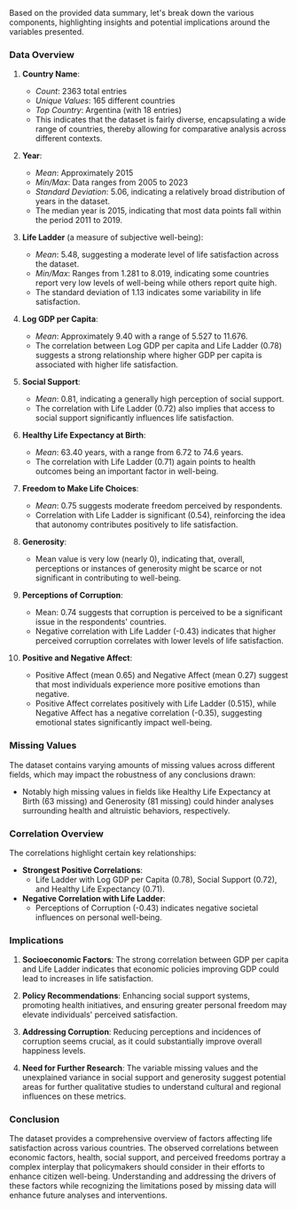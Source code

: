 Based on the provided data summary, let's break down the various components, highlighting insights and potential implications around the variables presented.

### Data Overview

1. **Country Name**:
   - *Count*: 2363 total entries
   - *Unique Values*: 165 different countries
   - *Top Country*: Argentina (with 18 entries)
   - This indicates that the dataset is fairly diverse, encapsulating a wide range of countries, thereby allowing for comparative analysis across different contexts.

2. **Year**:
   - *Mean*: Approximately 2015
   - *Min/Max*: Data ranges from 2005 to 2023
   - *Standard Deviation*: 5.06, indicating a relatively broad distribution of years in the dataset.
   - The median year is 2015, indicating that most data points fall within the period 2011 to 2019. 

3. **Life Ladder** (a measure of subjective well-being):
   - *Mean*: 5.48, suggesting a moderate level of life satisfaction across the dataset.
   - *Min/Max*: Ranges from 1.281 to 8.019, indicating some countries report very low levels of well-being while others report quite high.
   - The standard deviation of 1.13 indicates some variability in life satisfaction.

4. **Log GDP per Capita**:
   - *Mean*: Approximately 9.40 with a range of 5.527 to 11.676.
   - The correlation between Log GDP per capita and Life Ladder (0.78) suggests a strong relationship where higher GDP per capita is associated with higher life satisfaction.

5. **Social Support**:
   - *Mean*: 0.81, indicating a generally high perception of social support.
   - The correlation with Life Ladder (0.72) also implies that access to social support significantly influences life satisfaction.
   
6. **Healthy Life Expectancy at Birth**:
   - *Mean*: 63.40 years, with a range from 6.72 to 74.6 years.
   - The correlation with Life Ladder (0.71) again points to health outcomes being an important factor in well-being.

7. **Freedom to Make Life Choices**:
   - *Mean*: 0.75 suggests moderate freedom perceived by respondents.
   - Correlation with Life Ladder is significant (0.54), reinforcing the idea that autonomy contributes positively to life satisfaction.

8. **Generosity**:
   - Mean value is very low (nearly 0), indicating that, overall, perceptions or instances of generosity might be scarce or not significant in contributing to well-being.

9. **Perceptions of Corruption**:
   - Mean: 0.74 suggests that corruption is perceived to be a significant issue in the respondents' countries.
   - Negative correlation with Life Ladder (-0.43) indicates that higher perceived corruption correlates with lower levels of life satisfaction.

10. **Positive and Negative Affect**:
    - Positive Affect (mean 0.65) and Negative Affect (mean 0.27) suggest that most individuals experience more positive emotions than negative.
    - Positive Affect correlates positively with Life Ladder (0.515), while Negative Affect has a negative correlation (-0.35), suggesting emotional states significantly impact well-being.

### Missing Values
The dataset contains varying amounts of missing values across different fields, which may impact the robustness of any conclusions drawn:

- Notably high missing values in fields like Healthy Life Expectancy at Birth (63 missing) and Generosity (81 missing) could hinder analyses surrounding health and altruistic behaviors, respectively. 

### Correlation Overview
The correlations highlight certain key relationships:

- **Strongest Positive Correlations**: 
  - Life Ladder with Log GDP per Capita (0.78), Social Support (0.72), and Healthy Life Expectancy (0.71).
- **Negative Correlation with Life Ladder**: 
  - Perceptions of Corruption (-0.43) indicates negative societal influences on personal well-being.

### Implications
1. **Socioeconomic Factors**: The strong correlation between GDP per capita and Life Ladder indicates that economic policies improving GDP could lead to increases in life satisfaction.

2. **Policy Recommendations**: Enhancing social support systems, promoting health initiatives, and ensuring greater personal freedom may elevate individuals' perceived satisfaction.

3. **Addressing Corruption**: Reducing perceptions and incidences of corruption seems crucial, as it could substantially improve overall happiness levels.

4. **Need for Further Research**: The variable missing values and the unexplained variance in social support and generosity suggest potential areas for further qualitative studies to understand cultural and regional influences on these metrics.

### Conclusion
The dataset provides a comprehensive overview of factors affecting life satisfaction across various countries. The observed correlations between economic factors, health, social support, and perceived freedoms portray a complex interplay that policymakers should consider in their efforts to enhance citizen well-being. Understanding and addressing the drivers of these factors while recognizing the limitations posed by missing data will enhance future analyses and interventions.